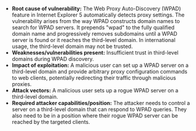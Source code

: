 - **Root cause of vulnerability:** The Web Proxy Auto-Discovery (WPAD) feature in Internet Explorer 5 automatically detects proxy settings. The vulnerability arises from the way WPAD constructs domain names to search for WPAD servers. It prepends "wpad" to the fully qualified domain name and progressively removes subdomains until a WPAD server is found or it reaches the third-level domain. In international usage, the third-level domain may not be trusted.
- **Weaknesses/vulnerabilities present:** Insufficient trust in third-level domains during WPAD discovery.
- **Impact of exploitation:** A malicious user can set up a WPAD server on a third-level domain and provide arbitrary proxy configuration commands to web clients, potentially redirecting their traffic through malicious proxies.
- **Attack vectors:** A malicious user sets up a rogue WPAD server on a third-level domain.
- **Required attacker capabilities/position:** The attacker needs to control a server on a third-level domain that can respond to WPAD queries. They also need to be in a position where their rogue WPAD server can be reached by the targeted clients.